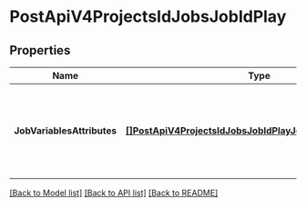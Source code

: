 # PostApiV4ProjectsIdJobsJobIdPlay

## Properties
Name | Type | Description | Notes
------------ | ------------- | ------------- | -------------
**JobVariablesAttributes** | [**[]PostApiV4ProjectsIdJobsJobIdPlayJobVariablesAttributes**](postApiV4ProjectsIdJobsJobIdPlay_job_variables_attributes.md) | User defined variables that will be included when running the job | [optional] [default to null]

[[Back to Model list]](../README.md#documentation-for-models) [[Back to API list]](../README.md#documentation-for-api-endpoints) [[Back to README]](../README.md)


